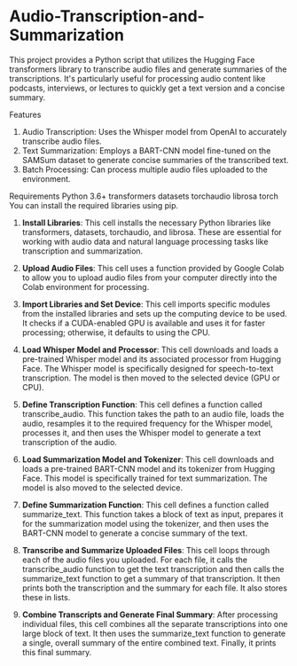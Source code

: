 # Audio-Transcription-and-Summarization

This project provides a Python script that utilizes the Hugging Face transformers library to transcribe audio files and generate summaries of the transcriptions. It's particularly useful for processing audio content like podcasts, interviews, or lectures to quickly get a text version and a concise summary.

Features
  1. Audio Transcription: Uses the Whisper model from OpenAI to accurately transcribe audio files.
  2. Text Summarization: Employs a BART-CNN model fine-tuned on the SAMSum dataset to generate concise summaries of the transcribed text.
  3. Batch Processing: Can process multiple audio files uploaded to the environment.

Requirements
  Python 3.6+
  transformers
  datasets
  torchaudio
  librosa
  torch
You can install the required libraries using pip.

  1. **Install Libraries**: This cell installs the necessary Python libraries like transformers, datasets, torchaudio, and librosa. These are essential for working with audio data and natural language processing tasks like transcription and summarization.

  2. **Upload Audio Files**: This cell uses a function provided by Google Colab to allow you to upload audio files from your computer directly into the Colab environment for processing.

  3. **Import Libraries and Set Device**: This cell imports specific modules from the installed libraries and sets up the computing device to be used. It checks if a CUDA-enabled GPU is available and uses it for faster processing; otherwise, it defaults to using the CPU.

  4. **Load Whisper Model and Processor**: This cell downloads and loads a pre-trained Whisper model and its associated processor from Hugging Face. The Whisper model is specifically designed for speech-to-text transcription. The model is then moved to the selected device (GPU or CPU).

  5. **Define Transcription Function**: This cell defines a function called transcribe_audio. This function takes the path to an audio file, loads the audio, resamples it to the required frequency for the Whisper model, processes it, and then uses the Whisper model to generate a text transcription of the audio.

  6. **Load Summarization Model and Tokenizer**: This cell downloads and loads a pre-trained BART-CNN model and its tokenizer from Hugging Face. This model is specifically trained for text summarization. The model is also moved to the selected device.

  7. **Define Summarization Function**: This cell defines a function called summarize_text. This function takes a block of text as input, prepares it for the summarization model using the tokenizer, and then uses the BART-CNN model to generate a concise summary of the text.

  8. **Transcribe and Summarize Uploaded Files**: This cell loops through each of the audio files you uploaded. For each file, it calls the transcribe_audio function to get the text transcription and then calls the summarize_text function to get a summary of that transcription. It then prints both the transcription and the summary for each file. It also stores these in lists.
 
  9. **Combine Transcripts and Generate Final Summary**: After processing individual files, this cell combines all the separate transcriptions into one large block of text. It then uses the summarize_text function to generate a single, overall summary of the entire combined text.  Finally, it prints this final summary.
